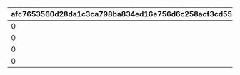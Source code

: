 |afc7653560d28da1c3ca798ba834ed16e756d6c258acf3cd553695b7ca42d502|8d31eb725b989dc27c72f886bf11bd2b762b963fef5948fd245b7686a72c6337|4beab2b217d9db0ff2c51a3f046ff11cb73d055a142fd6b3eb3301240e65ab3c|e7fe786d8f9973d628efab6263f87dd716253db8b4f150556b89802455d0f50b|
| --- | --- | --- | --- |
|0|2|0|1|
|0|7|0|2|
|0|2|7|3|
|0|4|0|4|